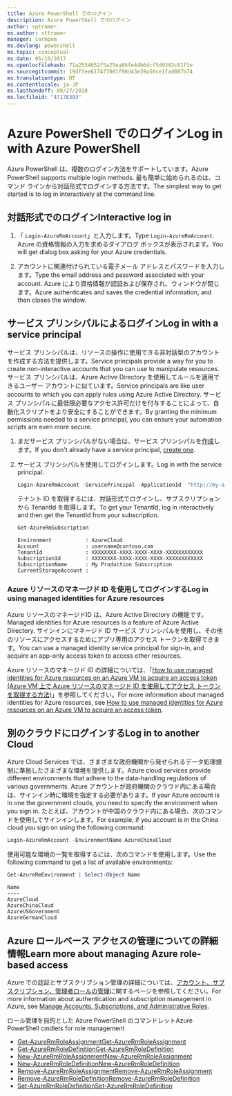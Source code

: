 ```yaml
---
title: Azure PowerShell でのログイン
description: Azure PowerShell でのログイン
author: sptramer
ms.author: sttramer
manager: carmonm
ms.devlang: powershell
ms.topic: conceptual
ms.date: 05/15/2017
ms.openlocfilehash: 71a2554052f5a25ea86fe44b6dcf5d9343c81f3e
ms.sourcegitcommit: 19dffee617477001f98d43e39a50ce1fad087b74
ms.translationtype: HT
ms.contentlocale: ja-JP
ms.lasthandoff: 09/27/2018
ms.locfileid: "47178393"
---
```

# <a name="log-in-with-azure-powershell"></a><span data-ttu-id="18609-103">Azure PowerShell でのログイン</span><span class="sxs-lookup"><span data-stu-id="18609-103">Log in with Azure PowerShell</span></span>

<span data-ttu-id="18609-104">Azure PowerShell は、複数のログイン方法をサポートしています。</span><span class="sxs-lookup"><span data-stu-id="18609-104">Azure PowerShell supports multiple login methods.</span></span> <span data-ttu-id="18609-105">最も簡単に始められるのは、コマンド ラインから対話形式でログインする方法です。</span><span class="sxs-lookup"><span data-stu-id="18609-105">The simplest way to get started is to log in interactively at the command line.</span></span>

## <a name="interactive-log-in"></a><span data-ttu-id="18609-106">対話形式でのログイン</span><span class="sxs-lookup"><span data-stu-id="18609-106">Interactive log in</span></span>

1. <span data-ttu-id="18609-107">「 `Login-AzureRmAccount`」と入力します。</span><span class="sxs-lookup"><span data-stu-id="18609-107">Type `Login-AzureRmAccount`.</span></span> <span data-ttu-id="18609-108">Azure の資格情報の入力を求めるダイアログ ボックスが表示されます。</span><span class="sxs-lookup"><span data-stu-id="18609-108">You will get dialog box asking for your Azure credentials.</span></span>

2. <span data-ttu-id="18609-109">アカウントに関連付けられている電子メール アドレスとパスワードを入力します。</span><span class="sxs-lookup"><span data-stu-id="18609-109">Type the email address and password associated with your account.</span></span> <span data-ttu-id="18609-110">Azure により資格情報が認証および保存され、ウィンドウが閉じます。</span><span class="sxs-lookup"><span data-stu-id="18609-110">Azure authenticates and saves the credential information, and then closes the window.</span></span>

## <a name="log-in-with-a-service-principal"></a><span data-ttu-id="18609-111">サービス プリンシパルによるログイン</span><span class="sxs-lookup"><span data-stu-id="18609-111">Log in with a service principal</span></span>

<span data-ttu-id="18609-112">サービス プリンシパルは、リソースの操作に使用できる非対話型のアカウントを作成する方法を提供します。</span><span class="sxs-lookup"><span data-stu-id="18609-112">Service principals provide a way for you to create non-interactive accounts that you can use to manipulate resources.</span></span> <span data-ttu-id="18609-113">サービス プリンシパルは、Azure Active Directory を使用してルールを適用できるユーザー アカウントに似ています。</span><span class="sxs-lookup"><span data-stu-id="18609-113">Service principals are like user accounts to which you can apply rules using Azure Active Directory.</span></span> <span data-ttu-id="18609-114">サービス プリンシパルに最低限必要なアクセス許可だけを付与することによって、自動化スクリプトをより安全にすることができます。</span><span class="sxs-lookup"><span data-stu-id="18609-114">By granting the minimum permissions needed to a service principal, you can ensure your automation scripts are even more secure.</span></span>

1. <span data-ttu-id="18609-115">まだサービス プリンシパルがない場合は、サービス プリンシパルを[作成](create-azure-service-principal-azureps.md)します。</span><span class="sxs-lookup"><span data-stu-id="18609-115">If you don't already have a service principal, [create one](create-azure-service-principal-azureps.md).</span></span>

2. <span data-ttu-id="18609-116">サービス プリンシパルを使用してログインします。</span><span class="sxs-lookup"><span data-stu-id="18609-116">Log in with the service principal.</span></span>

    ```powershell
    Login-AzureRmAccount -ServicePrincipal -ApplicationId  "http://my-app" -Credential $pscredential -TenantId $tenantid
    ```

    <span data-ttu-id="18609-117">テナント ID を取得するには、対話形式でログインし、サブスクリプションから TenantId を取得します。</span><span class="sxs-lookup"><span data-stu-id="18609-117">To get your TenantId, log in interactively and then get the TenantId from your subscription.</span></span>

    ```powershell
    Get-AzureRmSubscription
    ```

    ```output
    Environment           : AzureCloud
    Account               : username@contoso.com
    TenantId              : XXXXXXXX-XXXX-XXXX-XXXX-XXXXXXXXXXXX
    SubscriptionId        : XXXXXXXX-XXXX-XXXX-XXXX-XXXXXXXXXXXX
    SubscriptionName      : My Production Subscription
    CurrentStorageAccount :
    ```

### <a name="log-in-using-managed-identities-for-azure-resources"></a><span data-ttu-id="18609-118">Azure リソースのマネージド ID を使用してログインする</span><span class="sxs-lookup"><span data-stu-id="18609-118">Log in using managed identities for Azure resources</span></span>

<span data-ttu-id="18609-119">Azure リソースのマネージドID は、Azure Active Directory の機能です。</span><span class="sxs-lookup"><span data-stu-id="18609-119">Managed identities for Azure resources is a feature of Azure Active Directory.</span></span> <span data-ttu-id="18609-120">サインインにマネージド ID サービス プリンシパルを使用し、その他のリソースにアクセスするためにアプリ専用のアクセス トークンを取得できます。</span><span class="sxs-lookup"><span data-stu-id="18609-120">You can use a managed identity service principal for sign-in, and acquire an app-only access token to access other resources.</span></span>

<span data-ttu-id="18609-121">Azure リソースのマネージド ID の詳細については、「[How to use managed identities for Azure resources on an Azure VM to acquire an access token (Azure VM 上で Azure リソースのマネージド ID を使用してアクセス トークンを取得する方法)](/azure/active-directory/managed-identities-azure-resources/how-to-use-vm-token)」を参照してください。</span><span class="sxs-lookup"><span data-stu-id="18609-121">For more information about managed identities for Azure resources, see [How to use managed identities for Azure resources on an Azure VM to acquire an access token](/azure/active-directory/managed-identities-azure-resources/how-to-use-vm-token).</span></span>

## <a name="log-in-to-another-cloud"></a><span data-ttu-id="18609-122">別のクラウドにログインする</span><span class="sxs-lookup"><span data-stu-id="18609-122">Log in to another Cloud</span></span>

<span data-ttu-id="18609-123">Azure Cloud Services では、さまざまな政府機関から発せられるデータ処理規制に準拠したさまざまな環境を提供します。</span><span class="sxs-lookup"><span data-stu-id="18609-123">Azure cloud services provide different environments that adhere to the data-handling regulations of various governments.</span></span> <span data-ttu-id="18609-124">Azure アカウントが政府機関のクラウド内にある場合は、サインイン時に環境を指定する必要があります。</span><span class="sxs-lookup"><span data-stu-id="18609-124">If your Azure account is in one the government clouds, you need to specify the environment when you sign in.</span></span> <span data-ttu-id="18609-125">たとえば、アカウントが中国のクラウド内にある場合、次のコマンドを使用してサインインします。</span><span class="sxs-lookup"><span data-stu-id="18609-125">For example, if you account is in the China cloud you sign on using the following command:</span></span>

```powershell
Login-AzureRmAccount -EnvironmentName AzureChinaCloud
```

<span data-ttu-id="18609-126">使用可能な環境の一覧を取得するには、次のコマンドを使用します。</span><span class="sxs-lookup"><span data-stu-id="18609-126">Use the following command to get a list of available environments:</span></span>

```powershell
Get-AzureRmEnvironment | Select-Object Name
```

```output
Name
----
AzureCloud
AzureChinaCloud
AzureUSGovernment
AzureGermanCloud
```

## <a name="learn-more-about-managing-azure-role-based-access"></a><span data-ttu-id="18609-127">Azure ロールベース アクセスの管理についての詳細情報</span><span class="sxs-lookup"><span data-stu-id="18609-127">Learn more about managing Azure role-based access</span></span>

<span data-ttu-id="18609-128">Azure での認証とサブスクリプション管理の詳細については、[アカウント、サブスクリプション、管理者ロールの管理](/azure/active-directory/role-based-access-control-configure)に関するページを参照してください。</span><span class="sxs-lookup"><span data-stu-id="18609-128">For more information about authentication and subscription management in Azure, see [Manage Accounts, Subscriptions, and Administrative Roles](/azure/active-directory/role-based-access-control-configure).</span></span>

<span data-ttu-id="18609-129">ロール管理を目的とした Azure PowerShell のコマンドレット</span><span class="sxs-lookup"><span data-stu-id="18609-129">Azure PowerShell cmdlets for role management</span></span>

* [<span data-ttu-id="18609-130">Get-AzureRmRoleAssignment</span><span class="sxs-lookup"><span data-stu-id="18609-130">Get-AzureRmRoleAssignment</span></span>](/powershell/module/AzureRM.Resources/Get-AzureRmRoleAssignment)
* [<span data-ttu-id="18609-131">Get-AzureRmRoleDefinition</span><span class="sxs-lookup"><span data-stu-id="18609-131">Get-AzureRmRoleDefinition</span></span>](/powershell/module/AzureRM.Resources/Get-AzureRmRoleDefinition)
* [<span data-ttu-id="18609-132">New-AzureRmRoleAssignment</span><span class="sxs-lookup"><span data-stu-id="18609-132">New-AzureRmRoleAssignment</span></span>](/powershell/module/AzureRM.Resources/New-AzureRmRoleAssignment)
* [<span data-ttu-id="18609-133">New-AzureRmRoleDefinition</span><span class="sxs-lookup"><span data-stu-id="18609-133">New-AzureRmRoleDefinition</span></span>](/powershell/module/AzureRM.Resources/New-AzureRmRoleDefinition)
* [<span data-ttu-id="18609-134">Remove-AzureRmRoleAssignment</span><span class="sxs-lookup"><span data-stu-id="18609-134">Remove-AzureRmRoleAssignment</span></span>](/powershell/module/AzureRM.Resources/Remove-AzureRmRoleAssignment)
* [<span data-ttu-id="18609-135">Remove-AzureRmRoleDefinition</span><span class="sxs-lookup"><span data-stu-id="18609-135">Remove-AzureRmRoleDefinition</span></span>](/powershell/module/AzureRM.Resources/Remove-AzureRmRoleDefinition)
* [<span data-ttu-id="18609-136">Set-AzureRmRoleDefinition</span><span class="sxs-lookup"><span data-stu-id="18609-136">Set-AzureRmRoleDefinition</span></span>](/powershell/moduel/AzureRM.Resources/Set-AzureRmRoleDefinition)
